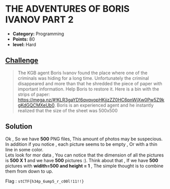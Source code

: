
# THE ADVENTURES OF BORIS IVANOV PART 2

* **Category:** Programming
* **Points:** 80 
* **level:** Hard


## [Challenge](https://ctflearn.com/problems/382)

> The KGB agent Boris Ivanov found the place where one of the criminals was hiding for a long time. Unfortunately the criminal disappeared and more than that he shredded the piece of paper with important information. Help Boris to restore it. Here is a bin with the strips of paper: https://mega.nz/#!KLR3gaYD!6qvqvopHKjjzZZ0HC6pnWjXw0Pw5Z9kgKdGQCMXeUb0. Boris is an experienced agent and he instantly realized that the size of the sheet was 500x500

## Solution
Ok , So we have **500** PNG files, This amount of photos may be suspecious.\
In addition if you notice , each picture seems to be empty , Or with a thin line in some color.\
Lets look for mor data , You can notice that the dimension of all the pictures is **500 X 1** and we have **500** pictures :).
Think about that , If we have **500** pictures with **widith=500 and height = 1** , The simple thought is to combine them from down to up.

Flag : ```stCTF{h34p_6ump5_r_c00l!11!!}```

